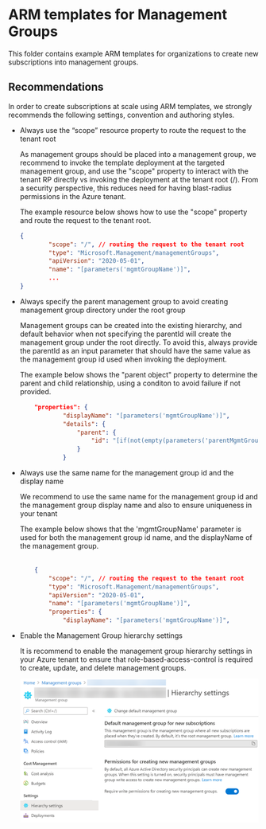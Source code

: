 # ARM templates for Management Groups

This folder contains example ARM templates for organizations to create new subscriptions into management groups.

## Recommendations

In order to create subscriptions at scale using ARM templates, we strongly recommends the following settings, convention and authoring styles.

* Always use the “scope” resource property to route the request to the tenant root

    As management groups should be placed into a management group, we recommend to invoke the template deployment at the targeted management group, and use the "scope" property to interact with the tenant RP directly vs invoking the deployment at the tenant root (/). From a security perspective, this reduces need for having blast-radius permissions in the Azure tenant.

    The example resource below shows how to use the "scope" property and route the request to the tenant root.

    ````json
    {
            "scope": "/", // routing the request to the tenant root
            "type": "Microsoft.Management/managementGroups",
            "apiVersion": "2020-05-01",
            "name": "[parameters('mgmtGroupName')]",
            ...
    }
    ````

* Always specify the parent management group to avoid creating management group directory under the root group

    Management groups can be created into the existing hierarchy, and default behavior when not specifying the parentId will create the management group under the root directly. To avoid this, always provide the parentId as an input parameter that should have the same value as the management group id used when invoking the deployment.

    The example below shows the "parent object" property to determine the parent and child relationship, using a conditon to avoid failure if not provided.

    ````json
        "properties": {
                "displayName": "[parameters('mgmtGroupName')]",
                "details": {
                    "parent": {
                        "id": "[if(not(empty(parameters('parentMgmtGroupId'))), concat('/providers/Microsoft.Management/managementGroups/', parameters('parentMgmtGroupId')), json('null'))]"
                    }
                }
    ````

* Always use the same name for the management group id and the display name

    We recommend to use the same name for the management group id and the management group display name and also to ensure uniqueness in your tenant

    The example below shows that the 'mgmtGroupName' parameter is used for both the management group id name, and the displayName of the management group.

    ````json

        {
            "scope": "/", // routing the request to the tenant root
            "type": "Microsoft.Management/managementGroups",
            "apiVersion": "2020-05-01",
            "name": "[parameters('mgmtGroupName')]",
            "properties": {
                "displayName": "[parameters('mgmtGroupName')]",
    ````

* Enable the Management Group hierarchy settings

    It is recommend to enable the management group hierarchy settings in your Azure tenant to ensure that role-based-access-control is required to create, update, and delete management groups.

    ![management group hierarchy settings](../../docs/wiki/media/mg-hierarchy-settings.png)
